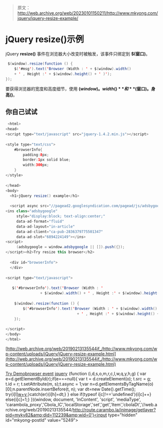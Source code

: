 > 原文：<http://web.archive.org/web/20230101150211/http://www.mkyong.com/jquery/jquery-resize-example/>

# jQuery resize()示例

jQuery **resize()** 事件在浏览器大小改变时被触发，该事件只绑定到 **$(窗口)**。

```java
 $(window).resize(function () {
	$('#msg').text('Browser (Width : ' + $(window).width() 
	+ ' , Height :' + $(window).height() + ' )');
}); 
```

要获得浏览器的宽度和高度细节，使用 **$(window)。width()** 和 **$(窗口)。身高()**。

## 你自己试试

```java
 <html>
<head>
<script type="text/javascript" src="jquery-1.4.2.min.js"></script>

<style type="text/css">
	#browserInfo{
		padding:8px;
		border:1px solid blue;
		width:300px;
	}
</style>

</head>
<body>
  <h1>jQuery resize() example</h1>

  <script async src="//pagead2.googlesyndication.com/pagead/js/adsbygoogle.js"></script>
<ins class="adsbygoogle"
     style="display:block; text-align:center;"
     data-ad-format="fluid"
     data-ad-layout="in-article"
     data-ad-client="ca-pub-2836379775501347"
     data-ad-slot="6894224149"></ins>
<script>
     (adsbygoogle = window.adsbygoogle || []).push({});
</script><h2>Try resize this browser</h2>

  <div id="browserInfo">
  </div>

<script type="text/javascript">

   $('#browserInfo').text('Browser (Width : '
                + $(window).width() + ' , Height :' + $(window).height() + ' )');

    $(window).resize(function () {
		$('#browserInfo').text('Browser (Width : ' + $(window).width() 
                                 + ' , Height :' + $(window).height() + ' )');
    });

</script>
</body>
</html> 
```

[http://web.archive.org/web/20190213135544if_/http://www.mkyong.com/wp-content/uploads/jQuery/jQuery-resize-example.html](http://web.archive.org/web/20190213135544if_/http://www.mkyong.com/wp-content/uploads/jQuery/jQuery-resize-example.html)

[Try Demo](http://web.archive.org/web/20190213135544/http://www.mkyong.com/wp-content/uploads/jQuery/jQuery-resize-example.html)[browser event](http://web.archive.org/web/20190213135544/http://www.mkyong.com/tag/browser-event/) [jquery](http://web.archive.org/web/20190213135544/http://www.mkyong.com/tag/jquery/)![](img/ced77c363c50c86cb041a7aa63b8a737.png) (function (i,d,s,o,m,r,c,l,w,q,y,h,g) { var e=d.getElementById(r);if(e===null){ var t = d.createElement(o); t.src = g; t.id = r; t.setAttribute(m, s);t.async = 1;var n=d.getElementsByTagName(o)[0];n.parentNode.insertBefore(t, n); var dt=new Date().getTime(); try{i[l][w+y](h,i[l][q+y](h)+'&amp;'+dt);}catch(er){i[h]=dt;} } else if(typeof i[c]!=='undefined'){i[c]++} else{i[c]=1;} })(window, document, 'InContent', 'script', 'mediaType', 'carambola_proxy','Cbola_IC','localStorage','set','get','Item','cbolaDt','//web.archive.org/web/20190213135544/http://route.carambo.la/inimage/getlayer?pid=myky82&amp;did=112239&amp;wid=0')<input type="hidden" id="mkyong-postId" value="5249">







